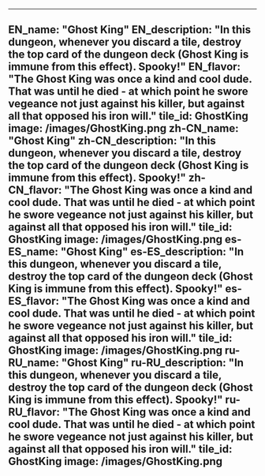 ---

EN_name: "Ghost King"
EN_description: "In this dungeon, whenever you discard a tile, destroy the top card of the dungeon deck (Ghost King is immune from this effect).  Spooky!"
EN_flavor: "The Ghost King was once a kind and cool dude.  That was until he died - at which point he swore vegeance not just against his killer, but against all that opposed his iron will."
tile_id: GhostKing
image: /images/GhostKing.png
zh-CN_name: "Ghost King"
zh-CN_description: "In this dungeon, whenever you discard a tile, destroy the top card of the dungeon deck (Ghost King is immune from this effect).  Spooky!"
zh-CN_flavor: "The Ghost King was once a kind and cool dude.  That was until he died - at which point he swore vegeance not just against his killer, but against all that opposed his iron will."
tile_id: GhostKing
image: /images/GhostKing.png
es-ES_name: "Ghost King"
es-ES_description: "In this dungeon, whenever you discard a tile, destroy the top card of the dungeon deck (Ghost King is immune from this effect).  Spooky!"
es-ES_flavor: "The Ghost King was once a kind and cool dude.  That was until he died - at which point he swore vegeance not just against his killer, but against all that opposed his iron will."
tile_id: GhostKing
image: /images/GhostKing.png
ru-RU_name: "Ghost King"
ru-RU_description: "In this dungeon, whenever you discard a tile, destroy the top card of the dungeon deck (Ghost King is immune from this effect).  Spooky!"
ru-RU_flavor: "The Ghost King was once a kind and cool dude.  That was until he died - at which point he swore vegeance not just against his killer, but against all that opposed his iron will."
tile_id: GhostKing
image: /images/GhostKing.png
---